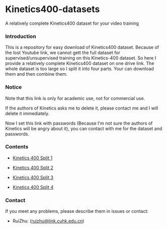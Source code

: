 # Kinetics400-datasets
A relatively complete Kinetics400 dataset for your video training
### Introduction
This is a repository for easy download of Kinetics400 dataset.
Because of the lost Youtube link, we cannot gett the full dataset for supervised/unsupervised
training on this Kinetics-400 dataset.
So here I provide a relatively complete Kinetics400 dataset on one drive link.
The whole dataset is too large so I split it into four parts. Your can download them and then combine them.

### Notice
Note that this link is only for academic use, not for commercial use.

If the authors of Kinetics asks me to delete it, please contact me and I will delete it immediately.

Now I set this link with passwords (Because I'm not sure the authors of Kinetics will be angry about it), you can contact with me for the dataset and passwords.
### Contents

- [ Kinetics 400 Split 1](https://cuhko365-my.sharepoint.com/:u:/g/personal/219019048_link_cuhk_edu_cn/EUDKtC92bn1MsVdBHVBHbpcBKSYEFIMPz1HmZyLrhHZwZQ?e=ZZHFH3) 

- [ Kinetics 400 Split 2](https://cuhko365-my.sharepoint.com/:u:/g/personal/219019048_link_cuhk_edu_cn/EcavZed6z1hDl64AC6PuI_cBWWp-o4SU7m2LirdXTyQ49Q?e=Th8o3O) 
  
- [ Kinetics 400 Split 3](https://cuhko365-my.sharepoint.com/:u:/g/personal/219019048_link_cuhk_edu_cn/EbnVhIazxW1GisEC_Bv2nNkBW--aKnk64571XU8yu7k0Ag?e=IYYLuh) 
  
- [ Kinetics 400 Split 4](https://cuhko365-my.sharepoint.com/:u:/g/personal/219019048_link_cuhk_edu_cn/EYYLh70gH9NGs4mHSJwOqAIBm9Hy1QccMkf83Qu3YxAUEQ?e=MronZi) 
  
### Contact
If you meet any problems, please describe them in issues or contact:

* RuiZhu: (ruizhu@link.cuhk.edu.cn)




 
